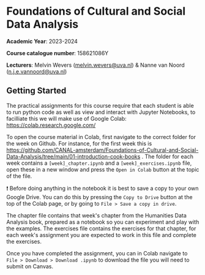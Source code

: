 # Foundations of Cultural and Social Data Analysis

**Academic Year**: 2023-2024

**Course catalogue number**: 158621086Y

**Lecturers**: Melvin Wevers (melvin.wevers@uva.nl) & Nanne van Noord (n.j.e.vannoord@uva.nl)

## Getting Started

The practical assignments for this course require that each student is able to run python code as well as view and interact with Jupyter Notebooks, to facilliate this we will make use of Google Colab: https://colab.research.google.com/

To open the course material in Colab, first navigate to the correct folder for the week on Github. For instance, for the first week this is https://github.com/CANAL-amsterdam/Foundations-of-Cultural-and-Social-Data-Analysis/tree/main/01-introduction-cook-books . The folder for each week contains a `[week]_chapter.ipynb` and a `[week]_exercises.ipynb` file, open these in a new window and press the `Open in Colab` button at the topic of the file.

:exclamation: Before doing anything in the notebook it is best to save a copy to your own Google Drive. You can do this by pressing the `Copy to Drive` button at the top of the Colab page, or by going to `File > Save a copy in drive`.

The chapter file contains that week's chapter from the Humanities Data Analysis book, prepared as a notebook so you can experiment and play with the examples. The exercises file contains the exercises for that chapter, for each week's assignment you are expected to work in this file and complete the exercises.

Once you have completed the assignment, you can in Colab navigate to `File > Download > Download .ipynb` to download the file you will need to submit on Canvas.
